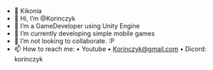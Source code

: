 - 🏢 Kikonia
- 👋 Hi, I’m @Korinczyk
- 👀 I’m a GameDeveloper using Unity Engine
- 🌱 I’m currently developing simple mobile games
- 💞️ I’m not looking to collaborate. :P
- 📫 How to reach me:
• Youtube
• Korinczyk@gmail.com
• Dicord: korinczyk

<!---
Korinczyk/Korinczyk is a ✨ special ✨ repository because its `README.md` (this file) appears on your GitHub profile.
You can click the Preview link to take a look at your changes.
--->
